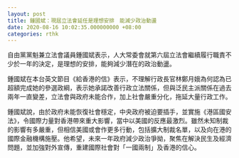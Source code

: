 ```yaml
---
layout: post
title: 鍾國斌：現屆立法會延任是理想安排　能減少政治動盪
date: 2020-08-16 10:02:35.000000000 +08:00
categories: rthk
---
```


自由黨黨魁兼立法會議員鍾國斌表示，人大常委會就第六屆立法會繼續履行職責不少於一年的決定，是理想的安排，能夠減少潛在的政治動盪。

鍾國斌在本台英文節目《給香港的信》表示，不理解行政長官林鄭月娥為何認為已超額完成她的參選政綱，表示她承諾改善行政立法關係，但與泛民主派關係在過去兩年一直變差，立法會與政府未能合作，加上社會嚴重分化，拖延大量行政工作。

鍾國斌說，由於政府未能恢復社會穩定，中央政府被迫要插手，並實施《港區國安法》，令國際力量對香港帶來重大影響，當中以美國的反應最激烈。雖然未知制裁的影響有多嚴重，但相信美國或會作更多行動，包括擴大制裁名單，以及向在港的國際金融機構施壓。他希望，未來一年政府減少政治爭拗，聚焦在解決民生及經濟問題，並加強對外宣傳，重建國際社會對「一國兩制」及香港的信心。

